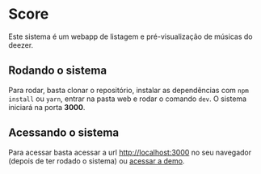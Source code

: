 # Score

Este sistema é um webapp de listagem e pré-visualização de músicas do deezer.

## Rodando o sistema

Para rodar, basta clonar o repositório, instalar as dependências com `npm install` ou `yarn`, entrar na pasta web e rodar o comando `dev`. O sistema iniciará na porta **3000**.

## Acessando o sistema

Para acessar basta acessar a url [http://localhost:3000](http://localhost:3000) no seu navegador (depois de ter rodado o sistema) ou [acessar a demo](https://score-tan.vercel.app/).
